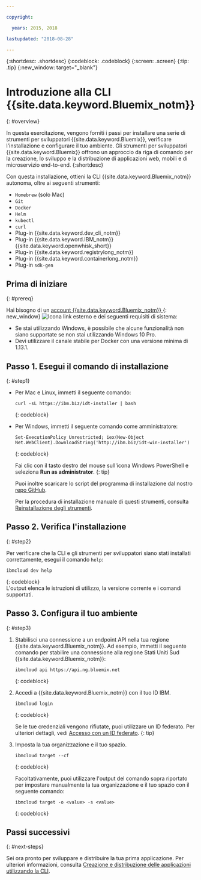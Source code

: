 ```yaml
---

copyright:

  years: 2015, 2018

lastupdated: "2018-08-28"

---
```


{:shortdesc: .shortdesc}
{:codeblock: .codeblock}
{:screen: .screen}
{:tip: .tip}
{:new_window: target="_blank"}

# Introduzione alla CLI {{site.data.keyword.Bluemix_notm}}
{: #overview}

In questa esercitazione, vengono forniti i passi per installare una serie di strumenti per sviluppatori {{site.data.keyword.Bluemix}}, verificare l'installazione e configurare il tuo ambiente. Gli strumenti per sviluppatori {{site.data.keyword.Bluemix}} offrono un approccio da riga di comando per la creazione, lo sviluppo e la distribuzione di applicazioni web, mobili e di microservizio end-to-end.
{:shortdesc}

Con questa installazione, ottieni la CLI {{site.data.keyword.Bluemix_notm}} autonoma, oltre ai seguenti strumenti:

* `Homebrew` (solo Mac)
* `Git`
* `Docker`
* `Helm`
* `kubectl`
* `curl`
* Plug-in {{site.data.keyword.dev_cli_notm}}
* Plug-in {{site.data.keyword.IBM_notm}} {{site.data.keyword.openwhisk_short}}
* Plug-in {{site.data.keyword.registrylong_notm}}
* Plug-in {{site.data.keyword.containerlong_notm}}
* Plug-in `sdk-gen`

## Prima di iniziare
{: #prereq}

Hai bisogno di un [account {{site.data.keyword.Bluemix_notm}} ](https://console.bluemix.net/){: new_window} ![Icona link esterno](../icons/launch-glyph.svg "Icona link esterno") e dei seguenti requisiti di sistema:

* Se stai utilizzando Windows, è possibile che alcune funzionalità non siano supportate se non stai utilizzando Windows 10 Pro.
* Devi utilizzare il canale stabile per Docker con una versione minima di 1.13.1.

## Passo 1. Esegui il comando di installazione
{: #step1}

* Per Mac e Linux, immetti il seguente comando:

  ```
  curl -sL https://ibm.biz/idt-installer | bash
  ```
  {: codeblock}

* Per Windows, immetti il seguente comando come amministratore:

  ```
  Set-ExecutionPolicy Unrestricted; iex(New-Object Net.WebClient).DownloadString('http://ibm.biz/idt-win-installer')
  ```
  {: codeblock}

  Fai clic con il tasto destro del mouse sull'icona Windows PowerShell e seleziona **Run as administrator**.
  {: tip}

  Puoi inoltre scaricare lo script del programma di installazione dal nostro [repo GitHub](https://github.com/IBM-Cloud/ibm-cloud-developer-tools).

  Per la procedura di installazione manuale di questi strumenti, consulta [Reinstallazione degli strumenti](/docs/cli/ts_createapps.html#appendix).

## Passo 2. Verifica l'installazione
{: #step2}

Per verificare che la CLI e gli strumenti per sviluppatori siano stati installati correttamente, esegui il comando `help`:

```
ibmcloud dev help
```
{: codeblock}
<br>
L'output elenca le istruzioni di utilizzo, la versione corrente e i comandi supportati.

## Passo 3. Configura il tuo ambiente
{: #step3}

1. Stabilisci una connessione a un endpoint API nella tua regione {{site.data.keyword.Bluemix_notm}}. Ad esempio, immetti il seguente comando per stabilire una connessione alla regione Stati Uniti Sud {{site.data.keyword.Bluemix_notm}}:

	```
	ibmcloud api https://api.ng.bluemix.net
	```
	{: codeblock}

2. Accedi a {{site.data.keyword.Bluemix_notm}} con il tuo ID IBM.

	```
	ibmcloud login
	```
	{: codeblock}
    <br>

	Se le tue credenziali vengono rifiutate, puoi utilizzare un ID federato. Per ulteriori dettagli, vedi [Accesso con un ID federato](/docs/iam/login_fedid.html#federated_id).
	{: tip}

3. Imposta la tua organizzazione e il tuo spazio.

	```
	ibmcloud target --cf
	```
	{: codeblock}

	Facoltativamente, puoi utilizzare l'output del comando sopra riportato per impostare manualmente la tua organizzazione e il tuo spazio con il seguente comando:

	```
	ibmcloud target -o <value> -s <value>
	```
	{: codeblock}

## Passi successivi
{: #next-steps}

Sei ora pronto per sviluppare e distribuire la tua prima applicazione. Per ulteriori informazioni, consulta [Creazione e distribuzione delle applicazioni utilizzando la CLI](/docs/apps/create-deploy-cli.html).
